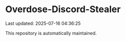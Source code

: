 # Overdose-Discord-Stealer

Last updated: 2025-07-16 04:36:25

This repository is automatically maintained.
